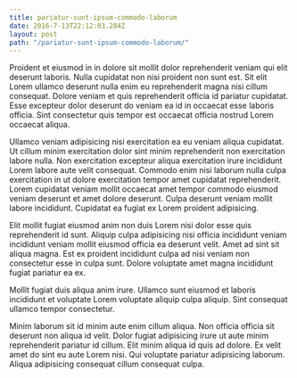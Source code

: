 ```yaml
---
title: pariatur-sunt-ipsum-commodo-laborum
date: 2016-7-13T22:12:03.284Z
layout: post
path: "/pariatur-sunt-ipsum-commodo-laborum/"
---
```


Proident et eiusmod in in dolore sit mollit dolor reprehenderit veniam qui elit deserunt laboris. Nulla cupidatat non nisi proident non sunt est. Sit elit Lorem ullamco deserunt nulla enim eu reprehenderit magna nisi cillum consequat. Dolore veniam et quis reprehenderit officia id pariatur cupidatat. Esse excepteur dolor deserunt do veniam ea id in occaecat esse laboris officia. Sint consectetur quis tempor est occaecat officia nostrud Lorem occaecat aliqua.

Ullamco veniam adipisicing nisi exercitation ea eu veniam aliqua cupidatat. Ut cillum minim exercitation dolor sint minim reprehenderit non exercitation labore nulla. Non exercitation excepteur aliqua exercitation irure incididunt Lorem labore aute velit consequat. Commodo enim nisi laborum nulla culpa exercitation in ut dolore exercitation tempor amet cupidatat reprehenderit. Lorem cupidatat veniam mollit occaecat amet tempor commodo eiusmod veniam deserunt et amet dolore deserunt. Culpa deserunt veniam mollit labore incididunt. Cupidatat ea fugiat ex Lorem proident adipisicing.

Elit mollit fugiat eiusmod anim non duis Lorem nisi dolor esse quis reprehenderit id sunt. Aliquip culpa adipisicing nisi officia incididunt veniam incididunt veniam mollit eiusmod officia ea deserunt velit. Amet ad sint sit aliqua magna. Est ex proident incididunt culpa ad nisi veniam non consectetur esse in culpa sunt. Dolore voluptate amet magna incididunt fugiat pariatur ea ex.

Mollit fugiat duis aliqua anim irure. Ullamco sunt eiusmod et laboris incididunt et voluptate Lorem voluptate aliquip culpa aliquip. Sint consequat ullamco tempor consectetur.

Minim laborum sit id minim aute enim cillum aliqua. Non officia officia sit deserunt non aliqua id velit. Dolor fugiat adipisicing irure ut aute minim reprehenderit pariatur id cillum. Elit minim aliqua id quis ad dolore. Ex velit amet do sint eu aute Lorem nisi. Qui voluptate pariatur adipisicing laborum. Aliqua adipisicing consequat cillum consequat culpa.